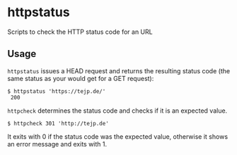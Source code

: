 # httpstatus

Scripts to check the HTTP status code for an URL

## Usage

`httpstatus` issues a HEAD request and returns the resulting status code
(the same status as your would get for a GET request):

    $ httpstatus 'https://tejp.de/'
	 200

`httpcheck` determines the status code and checks if it is an expected value.

    $ httpcheck 301 'http://tejp.de'

It exits with 0 if the status code was the expected value, otherwise it
shows an error message and exits with 1.
